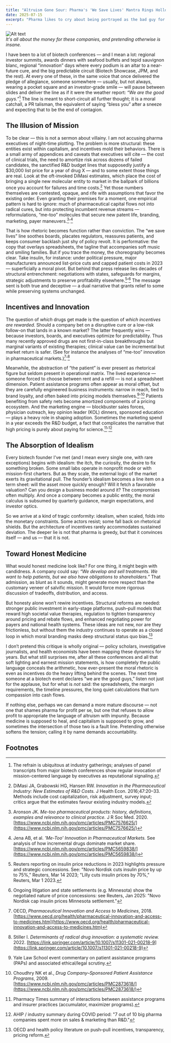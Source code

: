 ```yaml
---
title: "Altruism Gone Sour: Pharma's 'We Save Lives' Mantra Rings Hollow Against Capitalism Realities"
date: 2025-07-15
excerpt: "Pharma likes to cry about being portrayed as the bad guy for charging an arm to save a leg. A dose of honesty about the nature of the business is long overdue."
---
```


![Alt text](../images/we_save_lives.png)  
*It's all about the money for these companies, and pretending otherwise is insane.*

I have been to a lot of biotech conferences — and I mean a lot: regional investor summits, awards dinners with seafood buffets and tepid sauvignon blanc, regional “innovation” days where every podium is an altar to a near-future cure, and the big predictable circuit (Biotech Showcase, JPM, and the rest). At every one of these, in the same voice that once delivered the pledge of allegiance, someone somewhere — usually, but not always, wearing a pocket square and an investor-grade smile — will pause between slides and deliver the line as if it were the weather report: *“We are the good guys.”*[^1] The line is meant to short-circuit all further thought; it is a moral catchall, a PR talisman, the equivalent of saying “bless you” after a sneeze and expecting that to be the end of contagion.

## The Illusion of Mission

To be clear — this is not a sermon about villainy. I am not accusing pharma executives of night-time plotting. The problem is more structural: these entities exist within capitalism, and incentives mold their behaviors. There is a small army of appendices and caveats that executives will cite — the cost of clinical trials, the need to amortize risk across dozens of failed candidates, the sanctified R&D budget lines that supposedly justify a $30,000 list price for a year of drug X — and to some extent those things are real. Look at the oft-invoked DiMasi estimates, which place the cost of bringing a single new molecular entity to market in the ballpark of billions once you account for failures and time costs.[^2] Yet those numbers themselves are contested, opaque, and rife with assumptions that favor the existing order. Even granting their premises for a moment, one empirical pattern is hard to ignore: much of pharmaceutical capital flows not into radical cures, but into protecting incumbent revenue streams — reformulations, “me-too” molecules that secure new patent life, branding, marketing, payer maneuvers.[^3]'[^4]

That is how rhetoric becomes function rather than conviction. The “we save lives” line soothes boards, placates regulators, reassures patients, and keeps consumer backlash just shy of policy revolt. It is performative: the copy that overlays spreadsheets, the tagline that accompanies soft music and smiling families. But if you trace the money, the choreography becomes clear. Take insulin, for instance: under political pressure, major manufacturers announced list-price cuts and capped patient costs in 2023 — superficially a moral pivot. But behind that press release lies decades of structural entrenchment: negotiations with states, safeguards for margins, strategic adjustments to preserve profitability elsewhere.[^5]'[^6] The message sent is both true and deceptive — a dual narrative that grants relief to some while preserving systems unchanged.

## Incentives and Innovation

The question of *which* drugs get made is the question of *which incentives are rewarded*. Should a company bet on a disruptive cure or a low-risk follow-on that lands in a known market? The latter frequently wins — because investors, boards, and executives optimize for predictability. Thus many recently approved drugs are not first-in-class breakthroughs but marginal variants of existing therapies; clinical value can be incremental but market return is safer. (See for instance the analyses of “me-too” innovation in pharmaceutical markets.)[^7]'[^8]  

Meanwhile, the abstraction of “the patient” is ever present as rhetorical figure but seldom present in operational matrix. The lived experience — someone forced to choose between rent and a refill — is not a spreadsheet dimension. Patient assistance programs often appear as moral offset, but they are carefully engineered business instruments: narrow in reach, tied to brand loyalty, and often baked into pricing models themselves.[^9]'[^10] Patients benefiting from safety nets become amortized components of a pricing ecosystem. And the marketing engine — blockbuster sales forces, physician outreach, key opinion leader (KOL) dinners, sponsored education — plays a heavy role in shaping adoption. Sometimes the marketing spend in a year exceeds the R&D budget, a fact that complicates the narrative that high pricing is purely about paying for science.[^11]'[^12]

## The Absorption of Idealism

Every biotech founder I’ve met (and I mean every single one, with rare exceptions) begins with idealism: the itch, the curiosity, the desire to fix something broken. Some small labs operate in nonprofit mode or with mission-first charters. But as they scale, the external logic of the market exerts its gravitational pull. The founder’s idealism becomes a line item on a term sheet: will the asset move quickly enough? Will it fetch a favorable valuation? Can you design a business model around it? The compromises often multiply. And once a company becomes a public entity, the moral calculus is subsumed by quarterly guidance, margin expectations, and investor optics.

So we arrive at a kind of tragic conformity: idealism, when scaled, folds into the monetary constraints. Some actors resist; some fall back on rhetorical shields. But the architecture of incentives rarely accommodates sustained deviation. The deeper lie is not that pharma is greedy, but that it convinces itself — and us — that it is not.

## Toward Honest Medicine

What would honest medicine look like? For one thing, it might begin with candidness. A company could say: *“We develop and sell treatments. We want to help patients, but we also have obligations to shareholders.”* That admission, as blunt as it sounds, might generate more respect than the customary veneer of salvific mission. It would force more rigorous discussion of tradeoffs, distribution, and access.

But honesty alone won’t rewire incentives. Structural reforms are needed: stronger public investment in early-stage platforms, push–pull models that reward high societal value therapies, regulation to tighten transparency around pricing and rebate flows, and enhanced negotiating power for payers and national health systems. These ideas are not new, nor are they frictionless, but without them the industry continues to operate as a closed loop in which moral branding masks deep structural status quo bias.[^13]

I don’t pretend this critique is wholly original — policy scholars, investigative journalists, and health economists have been mapping these dynamics for years. But what still surprises me, after all these conferences and all that soft lighting and earnest mission statements, is how completely the public language conceals the arithmetic, how ever-present the moral rhetoric is even as incentives do the heavy lifting behind the scenes. The next time someone at a biotech event declares “we are the good guys,” listen not just for the applause, but for what is *not* said: the spreadsheets, the margin requirements, the timeline pressures, the long quiet calculations that turn compassion into cash flows.

If nothing else, perhaps we can demand a more mature discourse — not one that shames pharma for profit per se, but one that refuses to allow profit to appropriate the language of altruism with impunity. Because medicine is supposed to heal, and capitalism is supposed to grow, and sometimes the intersection of those two is a fault line. Pretending otherwise softens the tension; calling it by name demands accountability.

## Footnotes

[^1]: The refrain is ubiquitous at industry gatherings; analyses of panel transcripts from major biotech conferences show regular invocation of mission-centered language by executives as reputational signaling.
[^2]: DiMasi JA, Grabowski HG, Hansen RW. *Innovation in the Pharmaceutical Industry: New Estimates of R&D Costs.* J Health Econ. 2016;47:20–33. Methods include cost capitalization, risk adjustment, survey input; critics argue that the estimates favour existing industry models.
[^3]: Aronson JK. *Me-too pharmaceutical products: history, definitions, examples and relevance to clinical practice.* J R Soc Med. 2020. [https://www.ncbi.nlm.nih.gov/pmc/articles/PMC7576625/](https://www.ncbi.nlm.nih.gov/pmc/articles/PMC7576625/)
[^4]: Jena AB, et al. *'Me-Too' Innovation in Pharmaceutical Markets.* See analysis of how incremental drugs dominate market share. [https://www.ncbi.nlm.nih.gov/pmc/articles/PMC5659838/](https://www.ncbi.nlm.nih.gov/pmc/articles/PMC5659838/)
[^5]: Reuters reporting on insulin price reductions in 2023 highlights pressure and strategic concessions. See: "Novo Nordisk cuts insulin price by up to 75%," Reuters, Mar 14 2023; "Lilly cuts insulin prices by 70%," Reuters, Mar 1 2023.
[^6]: Ongoing litigation and state settlements (e.g. Minnesota) show the negotiated nature of price concessions: see Reuters, Jan 2025: "Novo Nordisk cap insulin prices Minnesota settlement."
[^7]: OECD, *Pharmaceutical Innovation and Access to Medicines*, 2018. [https://www.oecd.org/health/pharmaceutical-innovation-and-access-to-medicines.htm](https://www.oecd.org/health/pharmaceutical-innovation-and-access-to-medicines.htm)
[^8]: Stiller I. *Determinants of radical drug innovation: a systematic review.* 2022. [https://link.springer.com/article/10.1007/s11301-021-00218-9](https://link.springer.com/article/10.1007/s11301-021-00218-9)
[^9]: Yale Law School event commentary on patient assistance programs (PAPs) and associated ethical/legal scrutiny.
[^10]: Choudhry NK et al., *Drug Company–Sponsored Patient Assistance Programs*, 2009. [https://www.ncbi.nlm.nih.gov/pmc/articles/PMC2873618/](https://www.ncbi.nlm.nih.gov/pmc/articles/PMC2873618/)
[^11]: Pharmacy Times summary of interactions between assistance programs and insurer practices (accumulator, maximizer programs).
[^12]: AHIP / industry summary during COVID period: "7 out of 10 big pharma companies spent more on sales & marketing than R&D."
[^13]: OECD and health policy literature on push–pull incentives, transparency, pricing reform.

